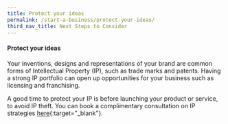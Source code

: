 ```yaml
---
title: Protect your ideas
permalink: /start-a-business/protect-your-ideas/
third_nav_title: Next Steps to Consider
---
```


#### Protect your ideas

Your inventions, designs and representations of your brand are common forms of Intellectual Property (IP), such as trade marks and patents. Having a strong IP portfolio can open up opportunities for your business such as licensing and franchising.

A good time to protect your IP is before launching your product or service, to avoid IP theft. You can book a complimentary consultation on IP strategies [here](/images/start/protect_your_ideas.jpg){:target="_blank"}.
